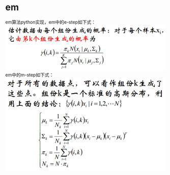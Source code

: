 # em
em算法python实现，em中的e-step如下式：
![image](https://github.com/caijunyu/em/blob/master/picture/em-e-step.png)
em中的m-step如下式：
![image](https://github.com/caijunyu/em/blob/master/picture/em-m-step.png)
